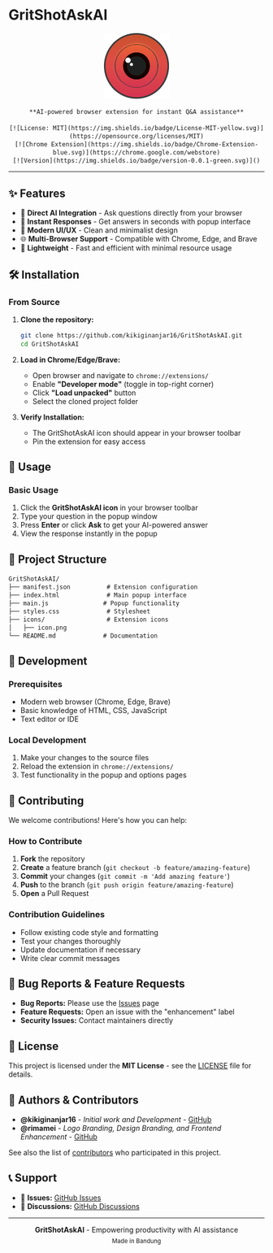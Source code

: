 # GritShotAskAI

<div align="center">
	<img src="icons/icon.png" alt="GritShotAskAI Logo" width="128"/>
	
	**AI-powered browser extension for instant Q&A assistance**
	
	[![License: MIT](https://img.shields.io/badge/License-MIT-yellow.svg)](https://opensource.org/licenses/MIT)
	[![Chrome Extension](https://img.shields.io/badge/Chrome-Extension-blue.svg)](https://chrome.google.com/webstore)
	[![Version](https://img.shields.io/badge/version-0.0.1-green.svg)]()
</div>

---

## ✨ Features

- 🤖 **Direct AI Integration** - Ask questions directly from your browser
- 🚀 **Instant Responses** - Get answers in seconds with popup interface
- 🎨 **Modern UI/UX** - Clean and minimalist design
- 🌐 **Multi-Browser Support** - Compatible with Chrome, Edge, and Brave
- 💾 **Lightweight** - Fast and efficient with minimal resource usage

## 🛠️ Installation

### From Source
1. **Clone the repository:**
   ```bash
   git clone https://github.com/kikiginanjar16/GritShotAskAI.git
   cd GritShotAskAI
   ```

2. **Load in Chrome/Edge/Brave:**
   - Open browser and navigate to `chrome://extensions/`
   - Enable **"Developer mode"** (toggle in top-right corner)
   - Click **"Load unpacked"** button
   - Select the cloned project folder

3. **Verify Installation:**
   - The GritShotAskAI icon should appear in your browser toolbar
   - Pin the extension for easy access

## 🚀 Usage

### Basic Usage
1. Click the **GritShotAskAI icon** in your browser toolbar
2. Type your question in the popup window
3. Press **Enter** or click **Ask** to get your AI-powered answer
4. View the response instantly in the popup

## 📁 Project Structure

```
GritShotAskAI/
├── manifest.json          # Extension configuration
├── index.html             # Main popup interface
├── main.js               # Popup functionality
├── styles.css             # Stylesheet
├── icons/                 # Extension icons
│   ├── icon.png
└── README.md             # Documentation
```

## 🔧 Development

### Prerequisites
- Modern web browser (Chrome, Edge, Brave)
- Basic knowledge of HTML, CSS, JavaScript
- Text editor or IDE

### Local Development
1. Make your changes to the source files
2. Reload the extension in `chrome://extensions/`
3. Test functionality in the popup and options pages

## 🤝 Contributing

We welcome contributions! Here's how you can help:

### How to Contribute
1. **Fork** the repository
2. **Create** a feature branch (`git checkout -b feature/amazing-feature`)
3. **Commit** your changes (`git commit -m 'Add amazing feature'`)
4. **Push** to the branch (`git push origin feature/amazing-feature`)
5. **Open** a Pull Request

### Contribution Guidelines
- Follow existing code style and formatting
- Test your changes thoroughly
- Update documentation if necessary
- Write clear commit messages

## 🐛 Bug Reports & Feature Requests

- **Bug Reports:** Please use the [Issues](https://github.com/kikiginanjar16/GritShotAskAI/issues) page
- **Feature Requests:** Open an issue with the "enhancement" label
- **Security Issues:** Contact maintainers directly

## 📄 License

This project is licensed under the **MIT License** - see the [LICENSE](LICENSE) file for details.

## 👥 Authors & Contributors

- **@kikiginanjar16** - *Initial work and Development* - [GitHub](https://github.com/kikiginanjar16)
- **@rimamei** - *Logo Branding, Design Branding, and Frontend Enhancement* - [GitHub](https://github.com/rimamei)

See also the list of [contributors](https://github.com/kikiginanjar16/GritShotAskAI/contributors) who participated in this project.

## 📞 Support

- 🐛 **Issues:** [GitHub Issues](https://github.com/kikiginanjar16/GritShotAskAI/issues)
- 💬 **Discussions:** [GitHub Discussions](https://github.com/kikiginanjar16/GritShotAskAI/discussions)

---

<div align="center">
	<b>GritShotAskAI</b> - Empowering productivity with AI assistance
	<br>
	<sub>Made in Bandung</sub>
</div>